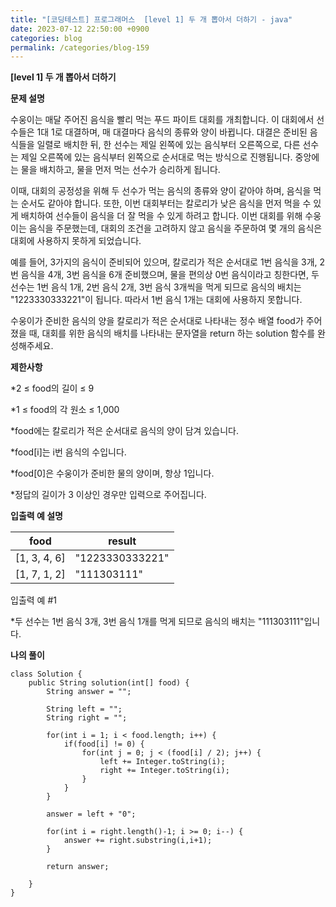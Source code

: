 ```yaml
---
title: "[코딩테스트] 프로그래머스  [level 1] 두 개 뽑아서 더하기 - java"
date: 2023-07-12 22:50:00 +0900
categories: blog
permalink: /categories/blog-159
---
```



**[level 1] 두 개 뽑아서 더하기**



**문제 설명**

수웅이는 매달 주어진 음식을 빨리 먹는 푸드 파이트 대회를 개최합니다. 이 대회에서 선수들은 1대 1로 대결하며, 매 대결마다 음식의 종류와 양이 바뀝니다. 대결은 준비된 음식들을 일렬로 배치한 뒤, 한 선수는 제일 왼쪽에 있는 음식부터 오른쪽으로, 다른 선수는 제일 오른쪽에 있는 음식부터 왼쪽으로 순서대로 먹는 방식으로 진행됩니다. 중앙에는 물을 배치하고, 물을 먼저 먹는 선수가 승리하게 됩니다.

이때, 대회의 공정성을 위해 두 선수가 먹는 음식의 종류와 양이 같아야 하며, 음식을 먹는 순서도 같아야 합니다. 또한, 이번 대회부터는 칼로리가 낮은 음식을 먼저 먹을 수 있게 배치하여 선수들이 음식을 더 잘 먹을 수 있게 하려고 합니다. 이번 대회를 위해 수웅이는 음식을 주문했는데, 대회의 조건을 고려하지 않고 음식을 주문하여 몇 개의 음식은 대회에 사용하지 못하게 되었습니다.

예를 들어, 3가지의 음식이 준비되어 있으며, 칼로리가 적은 순서대로 1번 음식을 3개, 2번 음식을 4개, 3번 음식을 6개 준비했으며, 물을 편의상 0번 음식이라고 칭한다면, 두 선수는 1번 음식 1개, 2번 음식 2개, 3번 음식 3개씩을 먹게 되므로 음식의 배치는 "1223330333221"이 됩니다. 따라서 1번 음식 1개는 대회에 사용하지 못합니다.

수웅이가 준비한 음식의 양을 칼로리가 적은 순서대로 나타내는 정수 배열 food가 주어졌을 때, 대회를 위한 음식의 배치를 나타내는 문자열을 return 하는 solution 함수를 완성해주세요.




**제한사항**

*2 ≤ food의 길이 ≤ 9

*1 ≤ food의 각 원소 ≤ 1,000

*food에는 칼로리가 적은 순서대로 음식의 양이 담겨 있습니다.

*food[i]는 i번 음식의 수입니다.

*food[0]은 수웅이가 준비한 물의 양이며, 항상 1입니다.

*정답의 길이가 3 이상인 경우만 입력으로 주어집니다.





**입출력 예 설명**

|food	|result|
|---|---|
|[1, 3, 4, 6]|	"1223330333221"|
|[1, 7, 1, 2]|	"111303111"|

입출력 예 #1

*두 선수는 1번 음식 3개, 3번 음식 1개를 먹게 되므로 음식의 배치는 "111303111"입니다.


**나의 풀이**

```
class Solution {
    public String solution(int[] food) {
        String answer = "";
        
        String left = "";
        String right = "";
        
        for(int i = 1; i < food.length; i++) {
            if(food[i] != 0) {
                for(int j = 0; j < (food[i] / 2); j++) {
                    left += Integer.toString(i);
                    right += Integer.toString(i);
                }
            }
        }
        
        answer = left + "0";
        
        for(int i = right.length()-1; i >= 0; i--) {
            answer += right.substring(i,i+1);
        }
        
        return answer;
        
    }
}
```


